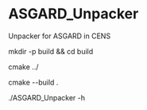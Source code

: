 # ASGARD_Unpacker
Unpacker for ASGARD in CENS

mkdir -p build && cd build

cmake ../

cmake --build .

./ASGARD_Unpacker -h
